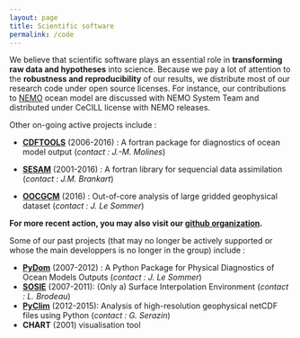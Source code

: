 ```yaml
---
layout: page
title: Scientific software
permalink: /code
---
```



We believe that scientific software plays an essential role in **transforming raw data and hypotheses** into science. Because we pay a lot of attention to the **robustness and reproducibility** of our results, we distribute most of our research code under open source licenses. For instance, our contributions to [NEMO](http://www.nemo-ocean.eu/) ocean model are discussed with NEMO System Team and distributed under CeCILL license with NEMO releases. 

Other on-going active projects include : 


- **[CDFTOOLS](http://servforge.legi.grenoble-inp.fr/projects/CDFTOOLS)** (2006-2016) : A fortran package for diagnostics of ocean model output (*contact : J.-M. Molines*)

- **[SESAM](http://lgge.osug.fr/meom/Outils/SESAM/sesam.html)** (2001-2016) : A fortran library for sequencial data assimilation (*contact : J.M. Brankart*)

- **[OOCGCM](http://oocgcm.readthedocs.io/)** (2016) : Out-of-core analysis of large gridded geophysical dataset (*contact : J. Le Sommer*)

**For more recent action, you may also visit our [github organization](https://github.com/meom-group).** 

Some of our past projects (that may no longer be actively supported or whose the main developpers is no longer in the group) include : 

 - **[PyDom](http://servforge.legi.grenoble-inp.fr/projects/PyDom)** (2007-2012) :  A Python Package for Physical Diagnostics of Ocean Models Outputs (*contact : J. Le Sommer*) 
 - **[SOSIE](http://sosie.sourceforge.net/)** (2007-2011): (Only a) Surface Interpolation Environment (*contact : L. Brodeau*)
 - **[PyClim](http://servforge.legi.grenoble-inp.fr/projects/soft-pyclim)** (2012-2015): Analysis of high-resolution geophysical netCDF files using Python (*contact : G. Serazin*) 
 - **CHART** (2001) visualisation tool 
